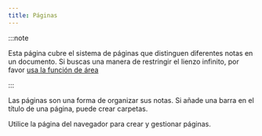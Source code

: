 ```yaml
---
title: Páginas
---
```


:::note

Esta página cubre el sistema de páginas que distinguen diferentes notas en un documento. Si buscas una manera de restringir el lienzo infinito, por favor [usa la función de área](../area)

:::

Las páginas son una forma de organizar sus notas.
Si añade una barra en el título de una página, puede crear carpetas.

Utilice la página del navegador para crear y gestionar páginas.
